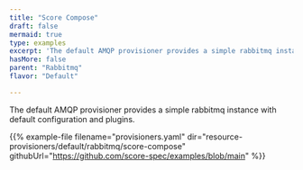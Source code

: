 ```yaml
---
title: "Score Compose"
draft: false
mermaid: true
type: examples
excerpt: 'The default AMQP provisioner provides a simple rabbitmq instance with default configuration and plugins.'
hasMore: false
parent: "Rabbitmq"
flavor: "Default"

---
```


The default AMQP provisioner provides a simple rabbitmq instance with default configuration and plugins.

{{% example-file filename="provisioners.yaml" dir="resource-provisioners/default/rabbitmq/score-compose" githubUrl="https://github.com/score-spec/examples/blob/main" %}}
